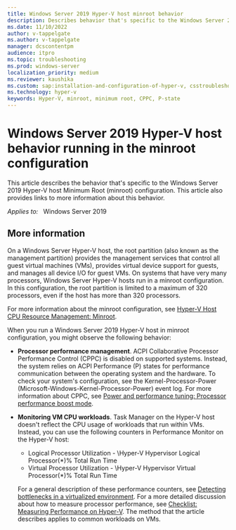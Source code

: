 ```yaml
---
title: Windows Server 2019 Hyper-V host minroot behavior
description: Describes behavior that's specific to the Windows Server 2019 Hyper-V host minroot configuration, and provides links to more information about this behavior.
ms.date: 11/10/2022
author: v-tappelgate
ms.author: v-tappelgate
manager: dcscontentpm
audience: itpro
ms.topic: troubleshooting
ms.prod: windows-server
localization_priority: medium
ms.reviewer: kaushika
ms.custom: sap:installation-and-configuration-of-hyper-v, csstroubleshoot
ms.technology: hyper-v
keywords: Hyper-V, minroot, minimum root, CPPC, P-state
---
```


# Windows Server 2019 Hyper-V host behavior running in the minroot configuration

This article describes the behavior that's specific to the Windows Server 2019 Hyper-V host Minimum Root (minroot) configuration. This article also provides links to more information about this behavior.

_Applies to:_ &nbsp; Windows Server 2019

## More information

On a Windows Server Hyper-V host, the root partition (also known as the management partition) provides the management services that control all guest virtual machines (VMs), provides virtual device support for guests, and manages all device I/O for guest VMs. On systems that have very many processors, Windows Server Hyper-V hosts run in a minroot configuration. In this configuration, the root partition is limited to a maximum of 320 processors, even if the host has more than 320 processors.

For more information about the minroot configuration, see [Hyper-V Host CPU Resource Management: Minroot](/windows-server/virtualization/hyper-v/manage/manage-hyper-v-minroot-2016#the-minimum-root-or-minroot-configuration).

When you run a Windows Server 2019 Hyper-V host in minroot configuration, you might observe the following behavior:

- **Processor performance management**. ACPI Collaborative Processor Performance Control (CPPC) is disabled on supported systems. Instead, the system relies on ACPI Performance (P) states for performance communication between the operating system and the hardware. To check your system's configuration, see the Kernel-Processor-Power (Microsoft-Windows-Kernel-Processor-Power) event log. For more information about CPPC, see [Power and performance tuning: Processor performance boost mode](/windows-server/administration/performance-tuning/hardware/power/power-performance-tuning#processor-performance-boost-mode).

- **Monitoring VM CPU workloads**. Task Manager on the Hyper-V host doesn't reflect the CPU usage of workloads that run within VMs. Instead, you can use the following counters in Performance Monitor on the Hyper-V host:

  - Logical Processor Utilization - \Hyper-V Hypervisor Logical Processor(*)\% Total Run Time
  - Virtual Processor Utilization - \Hyper-V Hypervisor Virtual Processor(*)\% Total Run Time

  For a general description of these performance counters, see [Detecting bottlenecks in a virtualized environment](/windows-server/administration/performance-tuning/role/hyper-v-server/detecting-virtualized-environment-bottlenecks). For a more detailed discussion about how to measure processor performance, see [Checklist: Measuring Performance on Hyper-V](/biztalk/technical-guides/checklist-measuring-performance-on-hyper-v). The method that the article describes applies to common workloads on VMs.
